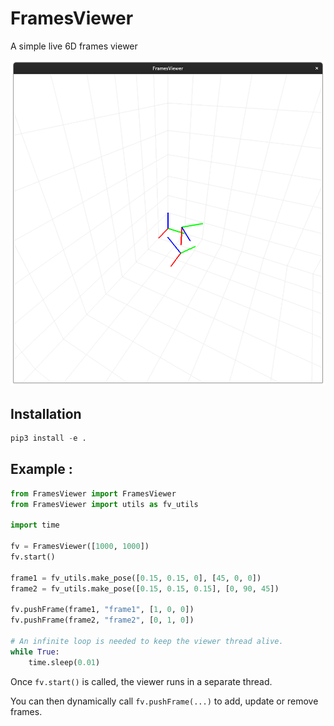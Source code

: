 # FramesViewer 

A simple live 6D frames viewer

![FramesViewer](assets/FramesViewer.png)

## Installation
```python
pip3 install -e .
```

## Example : 
```python
from FramesViewer import FramesViewer
from FramesViewer import utils as fv_utils

import time

fv = FramesViewer([1000, 1000])
fv.start()

frame1 = fv_utils.make_pose([0.15, 0.15, 0], [45, 0, 0])
frame2 = fv_utils.make_pose([0.15, 0.15, 0.15], [0, 90, 45])

fv.pushFrame(frame1, "frame1", [1, 0, 0])
fv.pushFrame(frame2, "frame2", [0, 1, 0])

# An infinite loop is needed to keep the viewer thread alive.
while True:
    time.sleep(0.01)
```

Once `fv.start()` is called, the viewer runs in a separate thread. 

You can then dynamically call `fv.pushFrame(...)` to add, update or remove frames.


